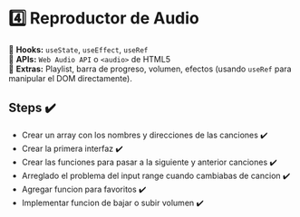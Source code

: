 # 4️⃣ **Reproductor de Audio**

🔹 **Hooks:** `useState`, `useEffect`, `useRef`  
🔹 **APIs:** `Web Audio API` o `<audio>` de HTML5  
🔹 **Extras:** Playlist, barra de progreso, volumen, efectos (usando `useRef` para manipular el DOM directamente).

## Steps ✔️

-  Crear un array con los nombres y direcciones de las canciones ✔️
-  Crear la primera interfaz ✔️
-  Crear las funciones para pasar a la siguiente y anterior canciones ✔️
-  Arreglado el problema del input range cuando cambiabas de cancion ✔️
-  Agregar funcion para favoritos ✔️
-  Implementar funcion de bajar o subir volumen ✔️
